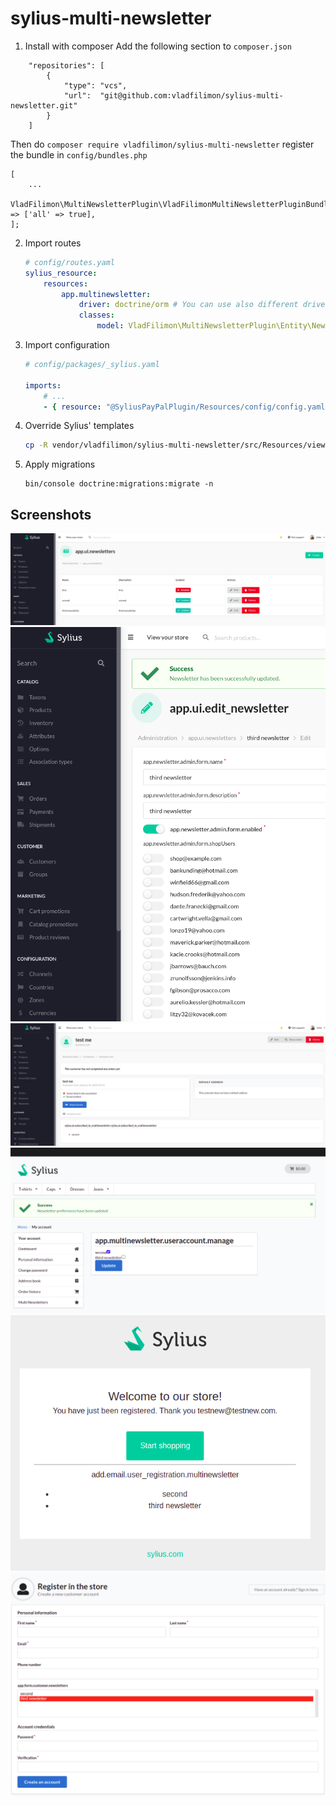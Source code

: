 # sylius-multi-newsletter
1. Install with composer
   Add the following section to `composer.json`
```
    "repositories": [
        {
            "type": "vcs",
            "url":  "git@github.com:vladfilimon/sylius-multi-newsletter.git"
        }
    ]
```
Then do `composer require vladfilimon/sylius-multi-newsletter`
register the bundle in `config/bundles.php`
```
[
    ...
    VladFilimon\MultiNewsletterPlugin\VladFilimonMultiNewsletterPluginBundle::class => ['all' => true],
];
```

2. Import routes

    ```yaml
    # config/routes.yaml
    sylius_resource:
        resources:
            app.multinewsletter:
                driver: doctrine/orm # You can use also different driver here
                classes:
                    model: VladFilimon\MultiNewsletterPlugin\Entity\Newsletter
    ```

3. Import configuration

   ```yaml
   # config/packages/_sylius.yaml

   imports:
       # ...
       - { resource: "@SyliusPayPalPlugin/Resources/config/config.yaml" }
   ```

3. Override Sylius' templates

    ```bash
    cp -R vendor/vladfilimon/sylius-multi-newsletter/src/Resources/views/bundles/* templates/bundles/
    ```

4. Apply migrations

   ```
   bin/console doctrine:migrations:migrate -n
   ```
## Screenshots
![alt text](https://github.com/vladfilimon/sylius-multi-newsletter/blob/main/docs/screenshots/newsletter_admin_list.png?raw=true)
![alt text](https://github.com/vladfilimon/sylius-multi-newsletter/blob/main/docs/screenshots/newsletter_admin_edit.png?raw=true)
![alt text](https://github.com/vladfilimon/sylius-multi-newsletter/blob/main/docs/screenshots/newsletter_admin_customer_edit.png?raw=true)
![alt text](https://github.com/vladfilimon/sylius-multi-newsletter/blob/main/docs/screenshots/newsletter_customer_account.png?raw=true)
![alt text](https://github.com/vladfilimon/sylius-multi-newsletter/blob/main/docs/screenshots/newsletter_email.png?raw=true)
![alt text](https://github.com/vladfilimon/sylius-multi-newsletter/blob/main/docs/screenshots/newsletter_register.png?raw=true)

